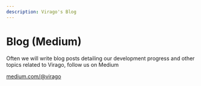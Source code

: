```yaml
---
description: Virago's Blog
---
```


# Blog \(Medium\)

Often we will write blog posts detailing our development progress and other topics related to Virago, follow us on Medium

[medium.com/@virago](https://medium.com/@virago)
